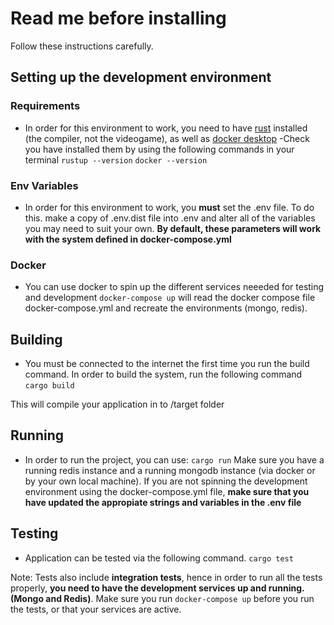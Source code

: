 # Read me before installing
Follow these instructions carefully.

## Setting up the development environment

### Requirements

- In order for this environment to work, you need to have [rust](https://www.rust-lang.org/tools/install) installed (the compiler, not the videogame), as well as [docker desktop](https://www.docker.com/products/docker-desktop/)
-Check you have installed them by using the following commands in your terminal
`rustup --version`
`docker --version`

### Env Variables

- In order for this environment to work, you **must** set the .env file. To do this. make a copy of .env.dist file into .env and alter all of the variables you may need to suit your own. **By default, these parameters will work with the system defined in docker-compose.yml** 

### Docker
- You can use docker to spin up the different services neeeded for testing and development
`docker-compose up` will read the docker compose file docker-compose.yml and recreate the environments (mongo, redis).

## Building
- You must be connected to the internet the first time you run the build command.
In order to build the system, run the following command
`cargo build`

This will compile your application in to /target folder

## Running
- In order to run the project, you can use:
`cargo run`
Make sure you have a running redis instance and a running mongodb instance (via docker or by your own local machine). If you are not spinning the development environment using the docker-compose.yml file, **make sure that you have updated the appropiate strings and variables in the .env file**

## Testing
- Application can be tested via the following command.
`cargo test`

Note: Tests also include **integration tests**, hence in order to run all the tests properly, **you need to have the development services up and running. (Mongo and Redis)**. Make sure you run `docker-compose up` before you run the tests, or that your services are active.